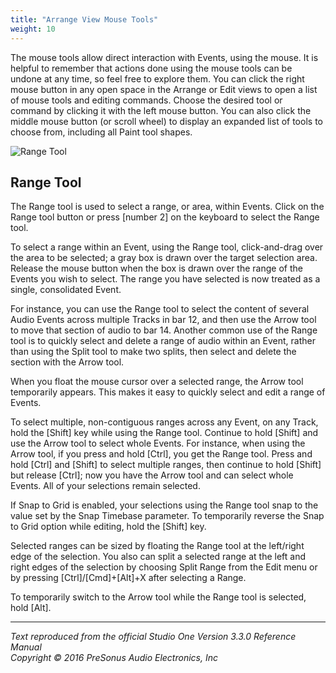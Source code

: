 ```yaml
---
title: "Arrange View Mouse Tools"
weight: 10
---
```


<!-- # Arrange View Mouse Tools -->

The mouse tools allow direct interaction with Events, using the mouse. It is helpful to remember that actions done using the mouse tools can be undone at any time, so feel free to explore them. You can click the right mouse button in any open space in the Arrange or Edit views to open a list of mouse tools and editing commands. Choose the desired tool or command by clicking it with the left mouse button. You can also click the middle mouse button (or scroll wheel) to display an expanded list of tools to choose from, including all Paint tool shapes.

![Range Tool](Images/studio-one-arrange-view-range-tool.jpeg)

## Range Tool

The Range tool is used to select a range, or area, within Events. Click on the Range tool button or press [number 2] on the keyboard to select the Range tool.

To select a range within an Event, using the Range tool, click-and-drag over the area to be selected; a gray box is drawn over the target selection area. Release the mouse button when the box is drawn over the range of the Events you wish to select. The range you have selected is now treated as a single, consolidated Event.

For instance, you can use the Range tool to select the content of several Audio Events across multiple Tracks in bar 12, and then use the Arrow tool to move that section of audio to bar 14. Another common use of the Range tool is to quickly select and delete a range of audio within an Event, rather than using the Split tool to make two splits, then select and delete the section with the Arrow tool.

When you float the mouse cursor over a selected range, the Arrow tool temporarily appears. This makes it easy to quickly select and edit a range of Events.

To select multiple, non-contiguous ranges across any Event, on any Track, hold the [Shift] key while using the Range tool. Continue to hold [Shift] and use the Arrow tool to select whole Events. For instance, when using the Arrow tool, if you press and hold [Ctrl], you get the Range tool. Press and hold [Ctrl] and [Shift] to select multiple ranges, then continue to hold [Shift] but release [Ctrl]; now you have the Arrow tool and can select whole Events. All of your selections remain selected.

If Snap to Grid is enabled, your selections using the Range tool snap to the value set by the Snap Timebase parameter. To temporarily reverse the Snap to Grid option while editing, hold the [Shift] key.

Selected ranges can be sized by floating the Range tool at the left/right edge of the selection. You also can split a selected range at the left and right edges of the selection by choosing Split Range from the Edit menu or by pressing [Ctrl]/[Cmd]+[Alt]+X after selecting a Range.

To temporarily switch to the Arrow tool while the Range tool is selected, hold [Alt].

---

_Text reproduced from the official Studio One Version 3.3.0 Reference Manual_  
_Copyright © 2016 PreSonus Audio Electronics, Inc_
